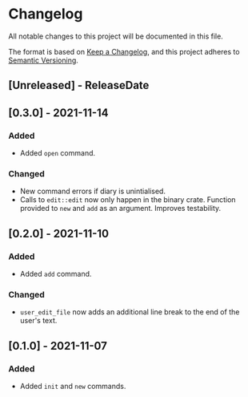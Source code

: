 # Changelog
All notable changes to this project will be documented in this file.

The format is based on [Keep a Changelog](https://keepachangelog.com/en/1.0.0/),
and this project adheres to [Semantic Versioning](https://semver.org/spec/v2.0.0.html).

## [Unreleased] - ReleaseDate

## [0.3.0] - 2021-11-14

### Added

* Added `open` command.

### Changed

* New command errors if diary is unintialised.
* Calls to `edit::edit` now only happen in the binary crate.
  Function provided to `new` and `add` as an argument. Improves testability.

## [0.2.0] - 2021-11-10

### Added

* Added `add` command.

### Changed

* `user_edit_file` now adds an additional line break to the end of the user's text.

## [0.1.0] - 2021-11-07

### Added

* Added `init` and `new` commands.
